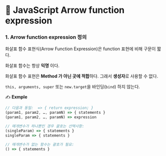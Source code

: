 # 📄 JavaScript Arrow function expression

### 1. Arrow function expression 정의

화살표 함수 표현식\(Arrow Function Expression\)은 function 표현에 비해 구문이 짧다.

화살표 함수는 항상 **익명** 이다.

화살표 함수 표현은 **Method 가 아닌 곳에 적합**하다. 그래서 **생성자**로 사용할 수 없다.

`this, arguments, super` 또는 `new.target`을 바인딩\(`bind`\) 하지 않는다.

✍ **Exmple**

```javascript
// 다음과 동일:  => { return expression; }
(param1, param2, …, paramN) => { statements }
(param1, param2, …, paramN) => expression

// 매개변수가 하나뿐인 경우 괄호는 선택사항:
(singleParam) => { statements }
singleParam => { statements }

// 매개변수가 없는 함수는 괄호가 필요:
() => { statements }
```

